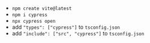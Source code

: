 - `npm create vite@latest`
- `npm i cypress`
- `npx cypress open`
- add `"types": ["cypress"]` to `tsconfig.json`
- add `"include": ["src", "cypress"]` to `tsconfig.json`